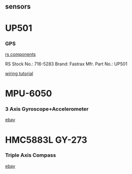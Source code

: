 sensors
-------

# UP501

### GPS

[rs components](http://uk.rs-online.com/web/p/gps-modules/7165283/)

RS Stock No.: 716-5283
Brand: Fastrax 
Mfr. Part No.: UP501

[wiring tutorial](http://www.adafruit.com/products/660#Tutorials)

# MPU-6050

### 3 Axis Gyroscope+Accelerometer

[ebay](http://www.ebay.co.uk/itm/NEW-MPU-6050-Module-3-Axis-Gyroscope-Accelerometer-Module-for-Raspberry-Arduino-/131076248468?ssPageName=ADME:L:OU:GB:3160)

# HMC5883L GY-273

### Triple Axis Compass

[ebay](http://www.ebay.co.uk/itm/HMC5883L-3V-5V-GY-273-Triple-Axis-Compass-Sensor-Module-For-Raspberry-Pi-Arduino-/131099692474?ssPageName=ADME:L:OU:GB:3160)
